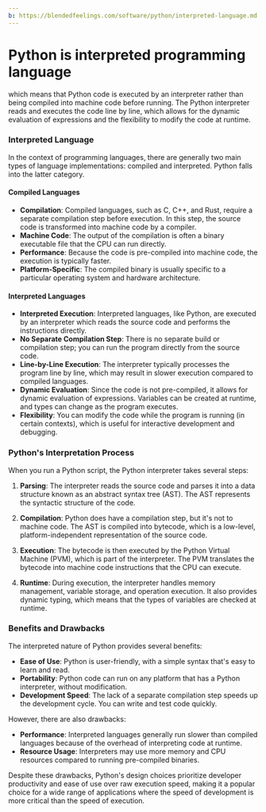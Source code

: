 ```yaml
---
b: https://blendedfeelings.com/software/python/interpreted-language.md
---
```


# Python is interpreted programming language
which means that Python code is executed by an interpreter rather than being compiled into machine code before running. The Python interpreter reads and executes the code line by line, which allows for the dynamic evaluation of expressions and the flexibility to modify the code at runtime.

### Interpreted Language

In the context of programming languages, there are generally two main types of language implementations: compiled and interpreted. Python falls into the latter category.

#### Compiled Languages
- **Compilation**: Compiled languages, such as C, C++, and Rust, require a separate compilation step before execution. In this step, the source code is transformed into machine code by a compiler.
- **Machine Code**: The output of the compilation is often a binary executable file that the CPU can run directly.
- **Performance**: Because the code is pre-compiled into machine code, the execution is typically faster.
- **Platform-Specific**: The compiled binary is usually specific to a particular operating system and hardware architecture.

#### Interpreted Languages
- **Interpreted Execution**: Interpreted languages, like Python, are executed by an interpreter which reads the source code and performs the instructions directly.
- **No Separate Compilation Step**: There is no separate build or compilation step; you can run the program directly from the source code.
- **Line-by-Line Execution**: The interpreter typically processes the program line by line, which may result in slower execution compared to compiled languages.
- **Dynamic Evaluation**: Since the code is not pre-compiled, it allows for dynamic evaluation of expressions. Variables can be created at runtime, and types can change as the program executes.
- **Flexibility**: You can modify the code while the program is running (in certain contexts), which is useful for interactive development and debugging.

### Python's Interpretation Process

When you run a Python script, the Python interpreter takes several steps:

1. **Parsing**: The interpreter reads the source code and parses it into a data structure known as an abstract syntax tree (AST). The AST represents the syntactic structure of the code.

2. **Compilation**: Python does have a compilation step, but it's not to machine code. The AST is compiled into bytecode, which is a low-level, platform-independent representation of the source code.

3. **Execution**: The bytecode is then executed by the Python Virtual Machine (PVM), which is part of the interpreter. The PVM translates the bytecode into machine code instructions that the CPU can execute.

4. **Runtime**: During execution, the interpreter handles memory management, variable storage, and operation execution. It also provides dynamic typing, which means that the types of variables are checked at runtime.

### Benefits and Drawbacks

The interpreted nature of Python provides several benefits:
- **Ease of Use**: Python is user-friendly, with a simple syntax that's easy to learn and read.
- **Portability**: Python code can run on any platform that has a Python interpreter, without modification.
- **Development Speed**: The lack of a separate compilation step speeds up the development cycle. You can write and test code quickly.

However, there are also drawbacks:
- **Performance**: Interpreted languages generally run slower than compiled languages because of the overhead of interpreting code at runtime.
- **Resource Usage**: Interpreters may use more memory and CPU resources compared to running pre-compiled binaries.

Despite these drawbacks, Python's design choices prioritize developer productivity and ease of use over raw execution speed, making it a popular choice for a wide range of applications where the speed of development is more critical than the speed of execution.